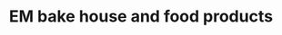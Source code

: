 ---
title: "EM bake house and food products"
url: /kollam/em-bake-house-and-food-products/
shop: Tiefkühl
---